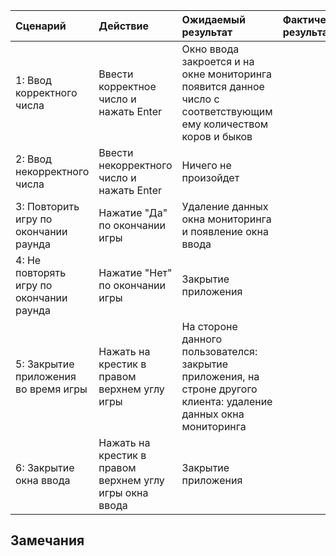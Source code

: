 
|Сценарий|Действие|Ожидаемый результат|Фактический результат| Оценка|
|:---|:---|:---|:---|:---|
|1: Ввод корректного числа| Ввести корректное число и нажать Enter| Окно ввода закроется и на окне мониторинга появится данное число с соответствующим ему количеством коров и быков|||
|2: Ввод некорректного числа| Ввести некорректного число и нажать Enter| Ничего не произойдет|||
|3: Повторить игру по окончании раунда| Нажатие "Да" по окончании игры| Удаление данных окна мониторинга и появление окна ввода|||
|4: Не повторять игру по окончании раунда| Нажатие "Нет" по окончании игры|Закрытие приложения|||
|5: Закрытие приложения во время игры| Нажать на крестик в правом верхнем углу игры| На стороне данного пользователся: закрытие приложения, на строне другого клиента: удаление данных окна мониторинга|||
|6: Закрытие окна ввода| Нажать на крестик в правом верхнем углу игры окна ввода| Закрытие приложения|||


## Замечания
